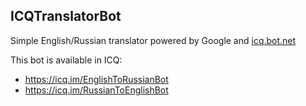 ## ICQTranslatorBot
Simple English/Russian translator powered by Google and [icq.bot.net]

This bot is available in ICQ:
* https://icq.im/EnglishToRussianBot
* https://icq.im/RussianToEnglishBot

[icq.bot.net]: https://github.com/idan-rubin/icq.bot.net
